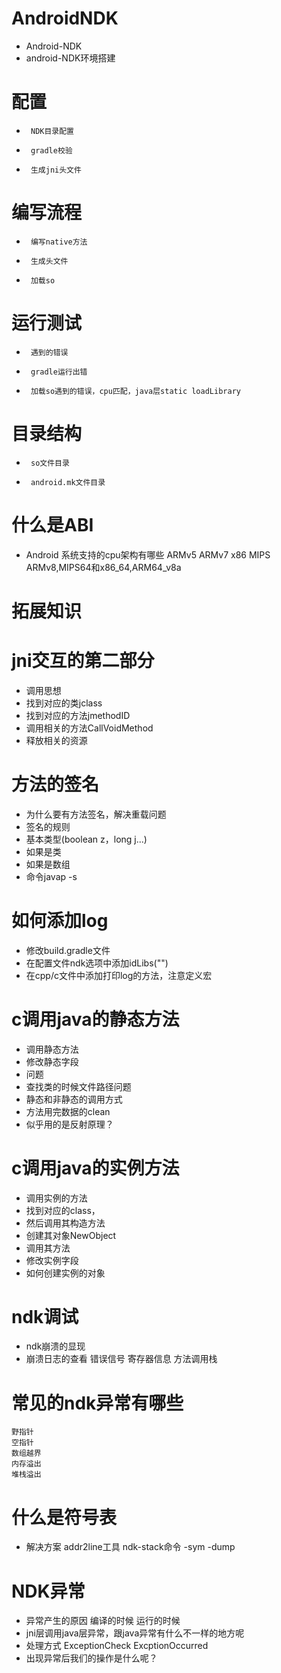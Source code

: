 # AndroidNDK
* Android-NDK
* android-NDK环境搭建
# 配置
*      NDK目录配置
*      gradle校验
*      生成jni头文件
				
# 编写流程
*      编写native方法
*      生成头文件
*      加载so
				
# 运行测试
*      遇到的错误
*      gradle运行出错
*      加载so遇到的错误，cpu匹配，java层static loadLibrary

# 目录结构
*      so文件目录
*      android.mk文件目录

# 什么是ABI
*    Android 系统支持的cpu架构有哪些
        ARMv5
        ARMv7
        x86
        MIPS
        ARMv8,MIPS64和x86_64,ARM64_v8a
# 拓展知识

# jni交互的第二部分
* 调用思想
* 	找到对应的类jclass
*	找到对应的方法jmethodID
* 	调用相关的方法CallVoidMethod
*	释放相关的资源
# 方法的签名
* 	为什么要有方法签名，解决重载问题
* 	签名的规则
* 	基本类型(boolean z，long j...)
* 	如果是类
* 	如果是数组
* 	命令javap -s
# 如何添加log
* 	修改build.gradle文件
* 	在配置文件ndk选项中添加idLibs("")
* 	在cpp/c文件中添加打印log的方法，注意定义宏
# c调用java的静态方法
* 	调用静态方法
* 	修改静态字段
* 	问题
* 查找类的时候文件路径问题
* 	静态和非静态的调用方式
* 	方法用完数据的clean
* 	似乎用的是反射原理？
# c调用java的实例方法
* 调用实例的方法
* 找到对应的class，
* 然后调用其构造方法
* 创建其对象NewObject
* 调用其方法
* 修改实例字段
* 如何创建实例的对象
      
# ndk调试
* 	ndk崩溃的显现
* 	崩溃日志的查看
 	错误信号
 	寄存器信息
 	方法调用栈
# 常见的ndk异常有哪些
 	野指针
 	空指针
 	数组越界
 	内存溢出
 	堆栈溢出
# 什么是符号表
* 解决方案
 	addr2line工具
	ndk-stack命令
 	-sym
 	-dump
# NDK异常
* 	异常产生的原因
 	编译的时候
 	运行的时候
* 	jni层调用java层异常，跟java异常有什么不一样的地方呢
* 	处理方式
	ExceptionCheck
	ExcptionOccurred
* 出现异常后我们的操作是什么呢？
